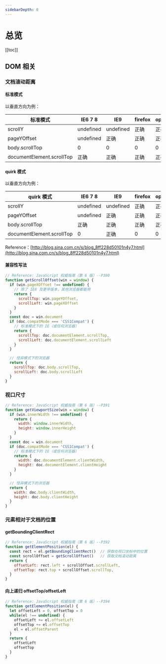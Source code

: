 ```yaml
---
sidebarDepth: 0
---
```


# 总览

[[toc]]

## DOM 相关

### 文档滚动距离

#### 标准模式

以垂直方向为例：

标准模式 | IE6 7 8 | IE9 | firefox | opera | chrome | safari
-- | -- | -- | -- | -- | -- | -- |
scrollY | undefined | undefined | 正确 | 正确 | 正确 | 正确
pageYOffset | undefined | 正确 | 正确 | 正确 | 正确 | 正确
body.scrollTop | 0 | 0 | 0 | 0 | 正确 | 正确
documentElement.scrollTop | 正确 | 正确 | 正确 | 正确 | 0 | 0

#### quirk 模式

以垂直方向为例：

quirk 模式 | IE6 7 8 | IE9 | firefox | opera | chrome | safari
-- | -- | -- | -- | -- | -- | -- |
scrollY | undefined | undefined | 正确 | 正确 | 正确 | 正确
pageYOffset | undefined | 正确 | 正确 | 正确 | 正确 | 正确
body.scrollTop | 正确 | 正确 | 正确 | 正确 | 正确 | 正确
documentElement.scrollTop | 0 | 正确 | 0 | 0 | 0 | 0

Reference：[http://blog.sina.com.cn/s/blog_8ff228d50101n4y7.html](http://blog.sina.com.cn/s/blog_8ff228d50101n4y7.html)

#### 兼容性写法

```js
// Reference: JavaScript 权威指南（第 6 版）--P390
function getScrollOffset(win = window) {
  if (win.pageXOffset !== undefined) {
    // 除了 IE8 及更早版本，其他浏览器都能用
    return {
      scrollTop: win.pageYOffset,
      scrollLeft: win.pageXOffset
    }
  }
  const doc = win.document
  if (doc.compatMode === 'CSS1Compat') {
    // 标准模式下的 IE（或任何浏览器）
    return {
      scrollTop: doc.documentElement.scrollTop,
      scrollLeft: doc.documentElement.scrollLeft
    }
  }

  // 怪异模式下的浏览器
  return {
    scrollTop: doc.body.scrollTop,
    scrollLeft: doc.body.scrollLeft
  }
}
```

### 视口尺寸

```js
// Reference: JavaScript 权威指南（第 6 版）--P391
function getViewportSize(win = window) {
  if (win.innerWidth !== undefined) {
    return {
      width: window.innerWidth,
      height: window.innerHeight
    }
  }
  const doc = win.document
  if (doc.compatMode === 'CSS1Compat') {
    // 标准模式下的 IE（或任何浏览器）
    return {
      width: doc.documentElement.clientWidth,
      height: doc.documentElement.clientHeight
    }
  }

  // 怪异模式下的浏览器
  return {
    width: doc.body.clientWidth,
    height: doc.body.clientHeight
  }
}
```

### 元素相对于文档的位置

#### getBoundingClientRect

```js
// Reference: JavaScript 权威指南（第 6 版）--P392
function getElementPosition(el) {
  const rect = el.getBoundingClientRect()  // 获取在视口坐标中的位置
  const scrollOffset = getScrollOffset()   // 获取文档滚动距离
  return {
    offsetLeft: rect.left + scrollOffset.scrollLeft,
    offsetTop: rect.top + scrollOffset.scrollTop,
  }
}
```

#### 向上递归 offsetTop/offsetLeft

```js
// Reference: JavaScript 权威指南（第 6 版）--P394
function getElementPosition(el) {
  let offsetLeft = 0, offsetTop = 0
  while(el !== undefined) {
    offsetLeft += el.offsetLeft
    offsetTop += el.offsetTop
    el = el.offsetParent
  }
  return {
    offsetLeft
    offsetTop
  }
}
```